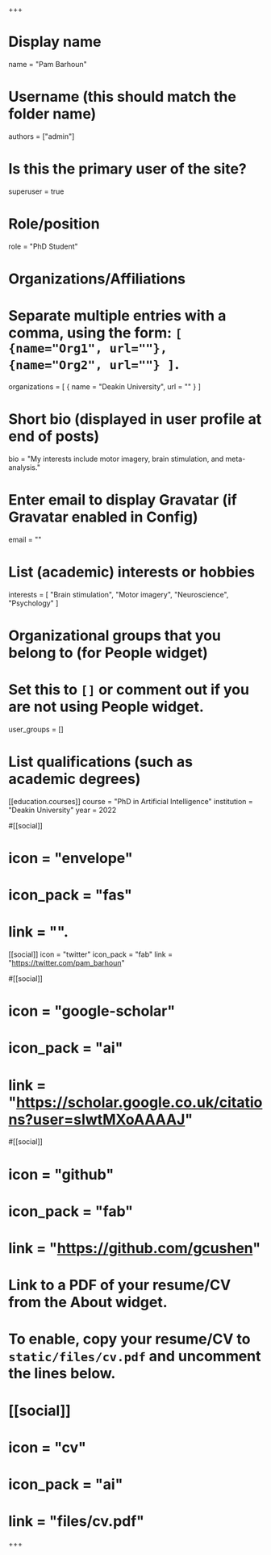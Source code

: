 +++
# Display name
name = "Pam Barhoun"

# Username (this should match the folder name)
authors = ["admin"]

# Is this the primary user of the site?
superuser = true

# Role/position
role = "PhD Student"

# Organizations/Affiliations
#   Separate multiple entries with a comma, using the form: `[ {name="Org1", url=""}, {name="Org2", url=""} ]`.
organizations = [ { name = "Deakin University", url = "" } ]

# Short bio (displayed in user profile at end of posts)
bio = "My interests include motor imagery, brain stimulation, and meta-analysis."

# Enter email to display Gravatar (if Gravatar enabled in Config)
email = ""

# List (academic) interests or hobbies
interests = [
  "Brain stimulation",
  "Motor imagery",
  "Neuroscience",
  "Psychology"
]

# Organizational groups that you belong to (for People widget)
#   Set this to `[]` or comment out if you are not using People widget.
user_groups = []

# List qualifications (such as academic degrees)
[[education.courses]]
  course = "PhD in Artificial Intelligence"
  institution = "Deakin University"
  year = 2022

#[[social]]
#  icon = "envelope"
#  icon_pack = "fas"
#  link = "".

[[social]]
  icon = "twitter"
  icon_pack = "fab"
  link = "https://twitter.com/pam_barhoun"

#[[social]]
#  icon = "google-scholar"
#  icon_pack = "ai"
#  link = "https://scholar.google.co.uk/citations?user=sIwtMXoAAAAJ"

#[[social]]
#  icon = "github"
#  icon_pack = "fab"
#  link = "https://github.com/gcushen"

# Link to a PDF of your resume/CV from the About widget.
# To enable, copy your resume/CV to `static/files/cv.pdf` and uncomment the lines below.
# [[social]]
#   icon = "cv"
#   icon_pack = "ai"
#   link = "files/cv.pdf"

+++
